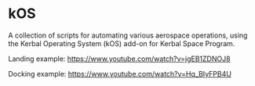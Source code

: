 # kOS
A collection of scripts for automating various aerospace operations, using the Kerbal Operating System (kOS) add-on for Kerbal Space Program.


Landing example: https://www.youtube.com/watch?v=jgEB1ZDNOJ8

Docking example: https://www.youtube.com/watch?v=Hq_BIyFPB4U
